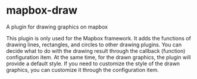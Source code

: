 # mapbox-draw
A plugin for drawing graphics on mapbox

This plugin is only used for the Mapbox framework. It adds the functions of drawing lines, rectangles, and circles to other drawing plugins. You can decide what to do with the drawing result through the callback (function) configuration item. At the same time, for the drawn graphics, the plugin will provide a default style. If you need to customize the style of the drawn graphics, you can customize it through the configuration item.
